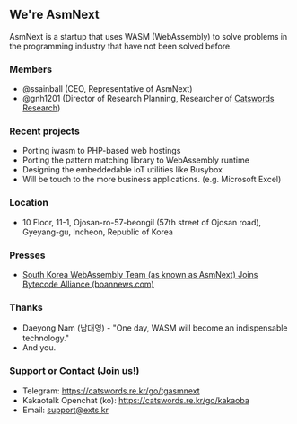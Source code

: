 ## We're AsmNext

AsmNext is a startup that uses WASM (WebAssembly) to solve problems in the programming industry that have not been solved before.

### Members
  * @ssainball (CEO, Representative of AsmNext)
  * @gnh1201 (Director of Research Planning, Researcher of [Catswords Research](https://catswords.com))

### Recent projects
  * Porting iwasm to PHP-based web hostings
  * Porting the pattern matching library to WebAssembly runtime
  * Designing the embeddedable IoT utilities like Busybox
  * Will be touch to the more business applications. (e.g. Microsoft Excel)

### Location
  * 10 Floor, 11-1, Ojosan-ro-57-beongil (57th street of Ojosan road), Gyeyang-gu, Incheon, Republic of Korea

### Presses
  * [South Korea WebAssembly Team (as known as AsmNext) Joins Bytecode Alliance (boannews.com)](https://www.boannews.com/media/view.asp?idx=105951)

### Thanks
  * Daeyong Nam (남대영) - "One day, WASM will become an indispensable technology."
  * And you.

### Support or Contact (Join us!)
  * Telegram: https://catswords.re.kr/go/tgasmnext
  * Kakaotalk Openchat (ko): https://catswords.re.kr/go/kakaoba
  * Email: support@exts.kr
